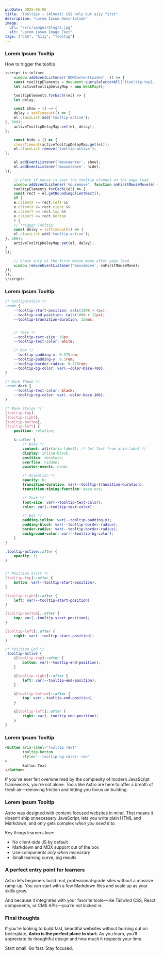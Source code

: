 ```yaml
---
pubDate: 2025-06-08
title: "Tooltips – (Almost) CSS only but a11y first"
description: "Lorem Ipsum Description"
image:
  url: "/src/images/blog/2.jpg"
  alt: "Lorem Ipsum Image Text"
tags: ["CSS", "A11y", "Tooltip"]
---
```


### Lorem Ipsum Tooltip

How to trigger the tooltip

```javascript
<script is:inline>
    window.addEventListener('DOMContentLoaded', () => {
    const tooltipElements = document.querySelectorAll('[tooltip-top], [tooltip-right], [tooltip-bottom], [tooltip-left]');
    let activeTooltipDelayMap = new WeakMap();

    tooltipElements.forEach((el) => {
    let delay;

    const show = () => {
    delay = setTimeout(() => {
    el.classList.add('tooltip-active');
}, 500);
    activeTooltipDelayMap.set(el, delay);
};

    const hide = () => {
    clearTimeout(activeTooltipDelayMap.get(el));
    el.classList.remove('tooltip-active');
};

    el.addEventListener('mouseenter', show);
    el.addEventListener('mouseleave', hide);
});

    // Check if mouse is over the tooltip element on the page load
    window.addEventListener('mousemove', function onFirstMouseMove(e) {
    tooltipElements.forEach((el) => {
    const rect = el.getBoundingClientRect();
    if (
    e.clientX >= rect.left &&
    e.clientX <= rect.right &&
    e.clientY >= rect.top &&
    e.clientY <= rect.bottom
    ) {
    // Trigger Tooltip
    const delay = setTimeout(() => {
    el.classList.add('tooltip-active');
}, 500);
    activeTooltipDelayMap.set(el, delay);
}
});

    // Check only at the first mouse move after page load
    window.removeEventListener('mousemove', onFirstMouseMove);
});
});
</script>
```

### Lorem Ipsum Tooltip

```css
/* Configuration */
:root {
    --tooltip-start-position: calc(100% + 4px);
    --tooltip-end-position: calc(100% + 12px);
    --tooltip-transition-duration: 350ms;


    /* Text */
    --tooltip-text-size: 16px;
    --tooltip-text-color: white;

    /* Box */
    --tooltip-padding-x: 0.375rem;
    --tooltip-padding-y: 0.5rem;
    --tooltip-border-radius: 0.375rem;
    --tooltip-bg-color: var(--color-base-700);
}

/* Dark Theme */
:root.dark {
    --tooltip-text-color: black;
    --tooltip-bg-color: var(--color-base-100);
}

/* Base Styles */
[tooltip-top],
[tooltip-right],
[tooltip-bottom],
[tooltip-left] {
    position: relative;

    &::after {
        /* Base */
        content: attr(aria-label); /* Get Text from aria-label */
        display: inline-block;
        position: absolute;
        overflow: hidden;
        pointer-events: none;

        /* Animation */
        opacity: 0;
        transition-duration: var(--tooltip-transition-duration);
        transition-timing-function: ease-out;

        /* Text */
        font-size: var(--tooltip-text-color);
        color: var(--tooltip-text-color);

        /* Box */
        padding-inline: var(--tooltip-padding-y);
        padding-block: var(--tooltip-border-radius);
        border-radius: var(--tooltip-border-radius);
        background-color: var(--tooltip-bg-color);
    }
}

.tooltip-active::after {
    opacity: 1;
}


/* Position Start */
[tooltip-top]::after {
    bottom: var(--tooltip-start-position);
}

[tooltip-right]::after {
    left: var(--tooltip-start-position)
}

[tooltip-bottom]::after {
    top: var(--tooltip-start-position);
}

[tooltip-left]::after {
    right: var(--tooltip-start-position);
}

/* Position End */
.tooltip-active {
    &[tooltip-top]::after {
        bottom: var(--tooltip-end-position);
    }

    &[tooltip-right]::after {
        left: var(--tooltip-end-position);
    }

    &[tooltip-bottom]::after {
        top: var(--tooltip-end-position);
    }

    &[tooltip-left]::after {
        right: var(--tooltip-end-position);
    }
}
```


### Lorem Ipsum Tooltip

```html
<Button aria-label="Tooltip Text"
        tooltip-bottom
        style="--tooltip-bg-color: red"
>
        Button Text
</Button>
```


If you’ve ever felt overwhelmed by the complexity of modern JavaScript frameworks, you’re not alone. Tools like Astro are here to offer a breath of fresh air—removing friction and letting you focus on building.

### Lorem Ipsum Tooltip

Astro was designed with content-focused websites in mind. That means it doesn’t ship unnecessary JavaScript, lets you write plain HTML and Markdown, and only gets complex *when you need it to*.

Key things learners love:
- No client-side JS by default  
- Markdown and MDX support out of the box  
- Use components *only when necessary*  
- Small learning curve, big results  

### A perfect entry point for learners

Astro lets beginners build real, professional-grade sites without a massive ramp-up. You can start with a few Markdown files and scale up as your skills grow.

And because it integrates with your favorite tools—like Tailwind CSS, React components, or CMS APIs—you’re not locked in.

### Final thoughts

If you're looking to build fast, beautiful websites without burning out on boilerplate, **Astro is the perfect place to start**. As you learn, you’ll appreciate its thoughtful design and how much it respects your time.

Start small. Go fast. Stay focused.
